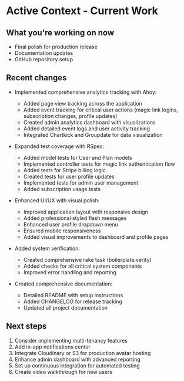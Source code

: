 # Active Context - Current Work

## What you're working on now
- Final polish for production release
- Documentation updates
- GitHub repository setup

## Recent changes
- Implemented comprehensive analytics tracking with Ahoy:
  - Added page view tracking across the application
  - Added event tracking for critical user actions (magic link logins, subscription changes, profile updates)
  - Created admin analytics dashboard with visualizations
  - Added detailed event logs and user activity tracking
  - Integrated Chartkick and Groupdate for data visualization

- Expanded test coverage with RSpec:
  - Added model tests for User and Plan models
  - Implemented controller tests for magic link authentication flow
  - Added tests for Stripe billing logic
  - Created tests for user profile updates
  - Implemented tests for admin user management
  - Added subscription usage tests

- Enhanced UI/UX with visual polish:
  - Improved application layout with responsive design
  - Added professional styled flash messages
  - Enhanced user profile dropdown menu
  - Ensured mobile responsiveness
  - Added visual improvements to dashboard and profile pages

- Added system verification:
  - Created comprehensive rake task (boilerplate:verify)
  - Added checks for all critical system components
  - Improved error handling and reporting

- Created comprehensive documentation:
  - Detailed README with setup instructions
  - Added CHANGELOG for release tracking
  - Updated all project documentation

## Next steps
1. Consider implementing multi-tenancy features
2. Add in-app notifications center
3. Integrate Cloudinary or S3 for production avatar hosting
4. Enhance admin dashboard with advanced reporting
5. Set up continuous integration for automated testing
6. Create video walkthrough for new users
